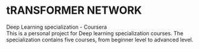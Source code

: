 # tRANSFORMER NETWORK
Deep Learning specialization - Coursera   
This is a personal project for Deep learning specialization courses.
The specialization contains five courses, from beginner level to advanced level.
